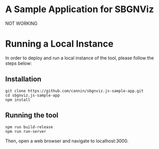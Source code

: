 # A Sample Application for SBGNViz

NOT WORKING

# Running a Local Instance
In order to deploy and run a local instance of the tool, please follow the steps below:

## Installation
```
git clone https://github.com/cannin/sbgnviz.js-sample-app.git
cd sbgnviz.js-sample-app
npm install
```

## Running the tool
```
npm run build-release
npm run run-server
```

Then, open a web browser and navigate to localhost:3000.

